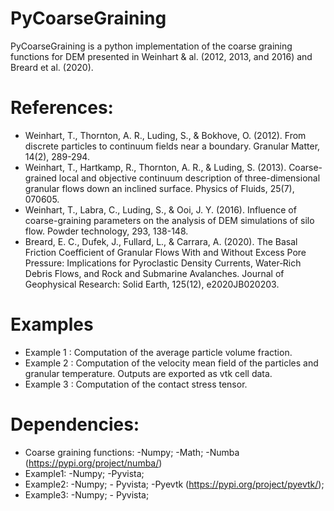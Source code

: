 # PyCoarseGraining #
PyCoarseGraining is a python implementation of the coarse graining functions for DEM presented in Weinhart & al. (2012, 2013, and 2016) and Breard et al. (2020). 


# References:
 - Weinhart, T., Thornton, A. R., Luding, S., & Bokhove, O. (2012). From discrete particles to continuum fields near a boundary. Granular Matter, 14(2), 289-294.
 - Weinhart, T., Hartkamp, R., Thornton, A. R., & Luding, S. (2013). Coarse-grained local and objective continuum description of three-dimensional granular flows down an inclined surface. Physics of Fluids, 25(7), 070605.
 - Weinhart, T., Labra, C., Luding, S., & Ooi, J. Y. (2016). Influence of coarse-graining parameters on the analysis of DEM simulations of silo flow. Powder technology, 293, 138-148.
 - Breard, E. C., Dufek, J., Fullard, L., & Carrara, A. (2020). The Basal Friction Coefficient of Granular Flows With and Without Excess Pore Pressure: Implications for Pyroclastic Density Currents, Water‐Rich Debris Flows, and Rock and Submarine Avalanches. Journal of Geophysical Research: Solid Earth, 125(12), e2020JB020203.


# Examples
 - Example 1 : Computation of the average particle volume fraction.
 - Example 2 : Computation of the velocity mean field of the particles and granular temperature. Outputs are exported as vtk cell data.
 - Example 3 : Computation of the contact stress tensor.


# Dependencies:
 - Coarse graining functions: -Numpy; -Math; -Numba (https://pypi.org/project/numba/)
 - Example1: -Numpy; -Pyvista; 
 - Example2: -Numpy; - Pyvista; -Pyevtk (https://pypi.org/project/pyevtk/);
 - Example3: -Numpy; - Pyvista;



                                  
